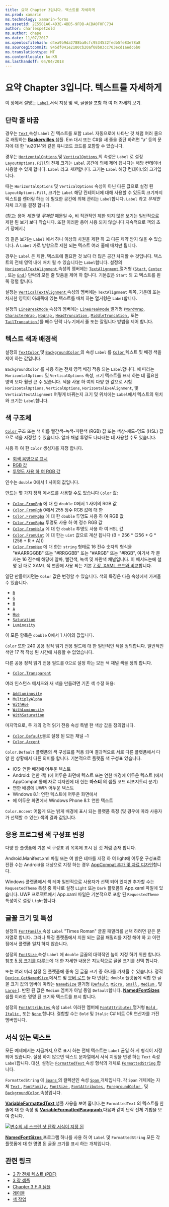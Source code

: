 ```yaml
---
title: 요약 Chapter 3입니다. 텍스트를 자세하게
ms.prod: xamarin
ms.technology: xamarin-forms
ms.assetid: 2E5581A6-4D3E-4BD5-9FDB-ACBA0F0FC734
author: charlespetzold
ms.author: chape
ms.date: 11/07/2017
ms.openlocfilehash: d4ea9b9da2788ba0cfc9534532fedb5fe83e78a8
ms.sourcegitcommit: 945df041e2180cb20af08b83cc703ecd1aedc6b0
ms.translationtype: MT
ms.contentlocale: ko-KR
ms.lasthandoff: 04/04/2018
---
```

# <a name="summary-of-chapter-3-deeper-into-text"></a>요약 Chapter 3입니다. 텍스트를 자세하게

이 장에서 설명는 [ `Label` ](https://developer.xamarin.com/api/type/Xamarin.Forms.Label/) 서식 지정 및 색, 글꼴을 포함 하 여 더 자세히 보기.

## <a name="wrapping-paragraphs"></a>단락 줄 바꿈

경우는 [ `Text` ](https://developer.xamarin.com/api/property/Xamarin.Forms.Label.Text/) 속성 `Label` 긴 텍스트를 포함 `Label` 자동으로에 나타난 것 처럼 여러 줄으로 래핑하는 [ **Baskervilles** ](https://github.com/xamarin/xamarin-forms-book-samples/tree/master/Chapter03/Baskervilles) 샘플. Em 대시 또는 C#을 새 줄을 중단 하려면 '\r' 등의 문자에 대 한 '\u2014'와 같은 유니코드 코드를 포함할 수 있습니다.

경우는 [ `HorizontalOptions` ](https://developer.xamarin.com/api/property/Xamarin.Forms.View.HorizontalOptions/) 및 [ `VerticalOptions` ](https://developer.xamarin.com/api/property/Xamarin.Forms.View.VerticalOptions/) 의 속성은 `Label` 로 설정 `LayoutOptions.Fill`의 전체 크기는 `Label` 공간에 의해 제어 됩니다는 해당 컨테이너 사용할 수 있게 합니다. `Label` 라고 *제한*합니다. 크기는 `Label` 해당 컨테이너의 크기입니다.

때는 `HorizontalOptions` 및 `VerticalOptions` 속성이 아닌 다른 값으로 설정 된 `LayoutOptions.Fill`, 크기는 `Label` 해당 컨테이너에 대해 사용할 수 있도록 크기까지 텍스트를 렌더링 하는 데 필요한 공간에 의해 관리는 `Label`합니다. `Label` 라고 *무제한* 자체 크기를 결정 합니다.

(참고: 용어 *제한* 및 *무제한* 때문일 수, 비 직관적인 제한 되지 않은 보기는 일반적으로 제한 된 보기 보다 작습니다. 또한 이러한 용어 사용 되지 않습니다 지속적으로 책의 초기 장에서.)

와 같은 보기는 `Label` 에서 하나 이상의 차원을 제한 하 고 다른 제약 받지 않을 수 있습니다. A `Label` 가로 방향으로 제한 되는 텍스트 여러 줄에 배치만 됩니다.

경우는 `Label` 은 제한, 텍스트에 필요한 것 보다 더 많은 공간 차지할 수 것입니다. 텍스트의 전체 영역 내에 배치 될 수 있습니다는 `Label`합니다. 설정의 [ `HorizontalTextAlignment` ](https://developer.xamarin.com/api/property/Xamarin.Forms.Label.HorizontalTextAlignment/) 속성의 멤버에는 [ `TextAlignment` ](https://developer.xamarin.com/api/type/Xamarin.Forms.TextAlignment/) 열거형 ([`Start`](https://developer.xamarin.com/api/field/Xamarin.Forms.TextAlignment.Start/), [ `Center` ](https://developer.xamarin.com/api/field/Xamarin.Forms.TextAlignment.Center/), 또는 [ `End` ](https://developer.xamarin.com/api/field/Xamarin.Forms.TextAlignment.Center/)) 단락의 모든 줄 맞춤을 제어 하 합니다. 기본값은 `Start` 되 고 텍스트를 왼쪽 정렬 합니다.

설정는 [ `VerticalTextAlignment` ](https://developer.xamarin.com/api/property/Xamarin.Forms.Label.VerticalTextAlignment/) 속성의 멤버에는 `TextAlignment` 위쪽, 가운데 또는 차지한 영역이 아래쪽에 있는 텍스트를 배치 하는 열거형은 `Label`합니다.

설정의 [ `LineBreakMode` ](https://developer.xamarin.com/api/property/Xamarin.Forms.Label.LineBreakMode/) 속성의 멤버에는 [ `LineBreakMode` ](https://developer.xamarin.com/api/type/Xamarin.Forms.LineBreakMode/) 열거형 ([`WordWrap`](https://developer.xamarin.com/api/field/Xamarin.Forms.LineBreakMode.WordWrap/), [ `CharacterWrap` ](https://developer.xamarin.com/api/field/Xamarin.Forms.LineBreakMode.CharacterWrap/), [ `NoWrap` ](https://developer.xamarin.com/api/field/Xamarin.Forms.LineBreakMode.NoWrap/), [ `HeadTruncation` ](https://developer.xamarin.com/api/field/Xamarin.Forms.LineBreakMode.HeadTruncation/), [ `MiddleTruncation` ](https://developer.xamarin.com/api/field/Xamarin.Forms.LineBreakMode.MiddleTruncation/), 또는 [ `TailTruncation` ](https://developer.xamarin.com/api/field/Xamarin.Forms.LineBreakMode.TailTruncation/))를 배수 단락 나누기에서 줄 또는 잘립니다 방법을 제어 합니다.

## <a name="text-and-background-colors"></a>텍스트 색과 배경색

설정의 [ `TextColor` ](https://developer.xamarin.com/api/property/Xamarin.Forms.Label.TextColor/) 및 [ `BackgroundColor` ](https://developer.xamarin.com/api/property/Xamarin.Forms.VisualElement.BackgroundColor/) 의 속성 `Label` 를 [ `Color` ](https://developer.xamarin.com/api/type/Xamarin.Forms.Color/) 텍스트 및 배경 색을 제어 하는 값입니다.

`BackgroundColor` 를 사용 하는 전체 영역 배경 적용 되는 `Label`합니다. 에 따라는 `HorizontalOptions` 및 `VerticalOptions` 속성, 크기 텍스트를 표시 하는 데 필요한 영역 보다 훨씬 큰 수 있습니다. 색을 사용 하 여의 다양 한 값으로 시험 `HorizontalOptions`, `VerticalOptions`, `HorizontalExeAlignment`, 및 `VerticalTextAlignment` 어떻게 바뀌는지 크기 및 위치에는 `Label`에서 텍스트의 위치와 크기는 `Label`합니다.

## <a name="the-color-structure"></a>색 구조체

[ `Color` ](https://developer.xamarin.com/api/type/Xamarin.Forms.Color/) 구조 또는 색 이름 빨간색-녹색-파란색 (RGB) 값 또는 색상-채도-명도 (HSL) 값으로 색을 지정할 수 있습니다. 알파 채널 투명도 나타내는 데 사용할 수도 있습니다.

사용 하 여 한 `Color` 생성자를 지정 합니다.

- [회색 음영으로 표시](https://developer.xamarin.com/api/constructor/Xamarin.Forms.Color.Color/p/System.Double/)
- [RGB 값](https://developer.xamarin.com/api/constructor/Xamarin.Forms.Color.Color/p/System.Double/System.Double/System.Double/)
- [투명도 사용 하 여 RGB 값](https://developer.xamarin.com/api/constructor/Xamarin.Forms.Color.Color/p/System.Double/System.Double/System.Double/System.Double/)

인수는 `double` 0에서 1 사이의 값입니다.

만드는 몇 가지 정적 메서드를 사용할 수도 있습니다 `Color` 값:

- [`Color.FromRgb`](https://developer.xamarin.com/api/member/Xamarin.Forms.Color.FromRgb/p/System.Double/System.Double/System.Double/) 에 대 한 `double` 0에서 1 사이의 RGB 값
- [`Color.FromRgb`](https://developer.xamarin.com/api/member/Xamarin.Forms.Color.FromRgb/p/System.Int32/System.Int32/System.Int32/) 0에서 255 정수 RGB 값에 대 한
- [`Color.FromRgba`](https://developer.xamarin.com/api/member/Xamarin.Forms.Color.FromRgba/p/System.Double/System.Double/System.Double/System.Double/) 에 대 한 `double` 투명도 사용 하 여 RGB 값
- [`Color.FromRgba`](https://developer.xamarin.com/api/member/Xamarin.Forms.Color.FromRgba/p/System.Int32/System.Int32/System.Int32/System.Int32/) 투명도 사용 하 여 정수 RGB 값
- [`Color.FromHsla`](https://developer.xamarin.com/api/member/Xamarin.Forms.Color.FromHsla/p/System.Double/System.Double/System.Double/System.Double/) 에 대 한 `double` 투명도 사용 하 여 HSL 값
- [`Color.FromUint`](https://developer.xamarin.com/api/member/Xamarin.Forms.Color.FromUint/p/System.UInt32/) 에 대 한는 `uint` 값으로 계산 됩니다 (B + 256 * (256 + G * (256 + R * A)))
- [`Color.FromHex`](https://developer.xamarin.com/api/member/Xamarin.Forms.Color.FromHex/p/System.String/) 에 대 한는 `string` 형태로 16 진수 숫자의 형식을 "#AARRGGBB" 또는 "#RRGGBB" 또는 "#ARGB" 또는 "#RGB", 여기서 각 문자는 16 진수에 해당에 알파, 빨간색, 녹색 및 파란색 채널입니다. 이 메서드는에 설명 된 대로 XAML 색 변환에 사용 되는 기본 [7 장, XAML 코드와 비교](~/xamarin-forms/creating-mobile-apps-xamarin-forms/summaries/chapter07.md)합니다.

일단 만들어지면는 `Color` 값은 변경할 수 있습니다. 색의 특징은 다음 속성에서 가져올 수 있습니다.

- [`R`](https://developer.xamarin.com/api/property/Xamarin.Forms.Color.R/)
- [`G`](https://developer.xamarin.com/api/property/Xamarin.Forms.Color.G/)
- [`B`](https://developer.xamarin.com/api/property/Xamarin.Forms.Color.B/)
- [`A`](https://developer.xamarin.com/api/property/Xamarin.Forms.Color.A/)
- [`Hue`](https://developer.xamarin.com/api/property/Xamarin.Forms.Color.Hue/)
- [`Saturation`](https://developer.xamarin.com/api/property/Xamarin.Forms.Color.Saturation/)
- [`Luminosity`](https://developer.xamarin.com/api/property/Xamarin.Forms.Color.Luminosity/)

이 모든 항목은 `double` 0에서 1 사이의 값입니다.

`Color` 또한 240 공용 정적 읽기 전용 필드에 대 한 일반적인 색을 정의합니다. 일반적인 색만 17 책 작성 된 시간에 사용할 수 없었습니다.

다른 공용 정적 읽기 전용 필드를 0으로 설정 하는 모든 색 채널 색을 정의 합니다.

- [`Color.Transparent`](https://developer.xamarin.com/api/field/Xamarin.Forms.Color.Transparent/)

여러 인스턴스 메서드와 새 색을 만들려면 기존 색 수정 허용:

- [`AddLuminosity`](https://developer.xamarin.com/api/member/Xamarin.Forms.Color.AddLuminosity/p/System.Double/)
- [`MultiplyAlpha`](https://developer.xamarin.com/api/member/Xamarin.Forms.Color.MultiplyAlpha/p/System.Double/)
- [`WithHue`](https://developer.xamarin.com/api/member/Xamarin.Forms.Color.WithHue/p/System.Double/)
- [`WithLuminosity`](https://developer.xamarin.com/api/member/Xamarin.Forms.Color.WithLuminosity/p/System.Double/)
- [`WithSaturation`](https://developer.xamarin.com/api/member/Xamarin.Forms.Color.WithSaturation/p/System.Double/)

마지막으로, 두 개의 정적 읽기 전용 속성 특별 한 색상 값을 정의합니다.

- [`Color.Default`](https://developer.xamarin.com/api/property/Xamarin.Forms.Color.Default/)을로 설정 된 모든 채널 &ndash;1
- [`Color.Accent`](https://developer.xamarin.com/api/property/Xamarin.Forms.Color.Accent/)

`Color.Default` 플랫폼의 색 구성표를 적용 되며 결과적으로 서로 다른 플랫폼에서 다양 한 상황에서 다른 의미를 합니다. 기본적으로 플랫폼 색 구성표 있습니다.

- iOS: 연한 배경에 어두운 텍스트
- Android: 연한 책) (에 어두운 화면에 텍스트 또는 연한 배경에 어두운 텍스트 (에서 AppCompat 통해 자료 디자인에 대 한는 **마스터** 의 샘플 코드 리포지토리 분기)
- 연한 배경에 UWP: 어두운 텍스트
- Windows 8.1: 연한 텍스트에 어두운 화면에서
- 에 어두운 화면에서 Windows Phone 8.1: 연한 텍스트

`Color.Accent` 어둡게 또는 밝게 배경에 표시 되는 플랫폼 특정 (및 경우에 따라 사용자가 선택할 수 있는) 색의 결과 값입니다.

## <a name="changing-the-application-color-scheme"></a>응용 프로그램 색 구성표 변경

다양 한 플랫폼에 기본 색 구성표 위 목록에 표시 된 것 처럼 존재 합니다.

Android.Manifest.xml 파일 또는 여 밝은 테마를 지정 하 여 light에 어두운 구성표로 전환 수는 Android을 대상으로 지정 하는 경우 [AppCompat 추가 및 자료 디자인](~/xamarin-forms/platform/android/appcompat.md)합니다.

Windows 플랫폼에서 색 테마 일반적으로 사용자가 선택 되어 있지만 추가할 수는 `RequestedTheme` 특성 중 하나로 설정 `Light` 또는 `Dark` 플랫폼의 App.xaml 파일에 있습니다. UWP 프로젝트에서 App.xaml 파일은 기본적으로 포함 된 `RequestedTheme` 특성이로 설정 `Light`합니다.

## <a name="font-sizes-and-attributes"></a>글꼴 크기 및 특성

설정의 [ `FontFamily` ](https://developer.xamarin.com/api/property/Xamarin.Forms.Label.FontFamily/) 속성 `Label` "Times Roman" 글꼴 패밀리를 선택 하려면 같은 문자열로 합니다. 그러나 특정 플랫폼에서 지원 되는 글꼴 패밀리를 지정 해야 하 고 이런 점에서 플랫폼 일치 하지 않습니다.

설정의 [ `FontSize` ](https://developer.xamarin.com/api/property/Xamarin.Forms.Label.FontSize/) 속성 `Label` 에 `double` 글꼴의 대략적인 높이 지정 하기 위한 합니다. 참조 [5 장 크기를 다루는](chapter05.md)에 대 한 자세한 내용은 지능적으로 글꼴 크기를 선택 합니다.

또는 여러 미리 설정 된 플랫폼에 종속 된 글꼴 크기 중 하나를 가져올 수 있습니다. 정적 [ `Device.GetNamedSize` ](https://developer.xamarin.com/api/member/Xamarin.Forms.Device.GetNamedSize/p/Xamarin.Forms.NamedSize/System.Type/) 메서드 및 [오버 로드](https://developer.xamarin.com/api/member/Xamarin.Forms.Device.GetNamedSize/p/Xamarin.Forms.NamedSize/Xamarin.Forms.Element/) 둘 다 반환는 `double` 플랫폼에 적합 한 글꼴 크기 값의 멤버에 따라는 [ `NamedSize` ](https://developer.xamarin.com/api/type/Xamarin.Forms.NamedSize/)열거형 ([`Default`](https://developer.xamarin.com/api/field/Xamarin.Forms.NamedSize.Default/), [ `Micro` ](https://developer.xamarin.com/api/field/Xamarin.Forms.NamedSize.Micro/), [ `Small` ](https://developer.xamarin.com/api/field/Xamarin.Forms.NamedSize.Small/), [ `Medium` ](https://developer.xamarin.com/api/field/Xamarin.Forms.NamedSize.Medium/),  및 [ `Large` ](https://developer.xamarin.com/api/field/Xamarin.Forms.NamedSize.Large/)). 반환 된 값은 `Medium` 멤버가 아닐 동일 `Default`합니다. [ **NamedFontSizes** ](https://github.com/xamarin/xamarin-forms-book-samples/tree/master/Chapter03/NamedFontSizes) 샘플 이러한 명명 된 크기와 텍스트를 표시 합니다.

설정의 [ `FontAttributes` ](https://developer.xamarin.com/api/property/Xamarin.Forms.Label.FontAttributes/) 속성 `Label` 이러한 멤버에 [ `FontAttributes` ](https://developer.xamarin.com/api/type/Xamarin.Forms.FontAttributes/) 열거형 [ `Bold` ](https://developer.xamarin.com/api/field/Xamarin.Forms.FontAttributes.Bold/), [ `Italic` ](https://developer.xamarin.com/api/field/Xamarin.Forms.FontAttributes.Italic/), 또는 [ `None` ](https://developer.xamarin.com/api/field/Xamarin.Forms.FontAttributes.None/)합니다. 결합할 수는 `Bold` 및 `Italic` C# 비트 OR 연산자를 가진 멤버입니다.

## <a name="formatted-text"></a>서식 있는 텍스트

모든 예제에서는 지금까지,으로 표시 하는 전체 텍스트는 `Label` 균일 하 게 형식이 지정 되어 있습니다. 설정 하지 않으면 텍스트 문자열에서 서식 지정을 변경 하는 `Text` 속성 `Label`합니다. 대신, 설정는 [ `FormattedText` ](https://developer.xamarin.com/api/property/Xamarin.Forms.Label.FormattedText/) 속성 형식의 개체로 [ `FormattedString` ](https://developer.xamarin.com/api/type/Xamarin.Forms.FormattedString/)합니다.

`FormattedString` 에 [ `Spans` ](https://developer.xamarin.com/api/property/Xamarin.Forms.FormattedString.Spans/) 의 컬렉션인 속성 [ `Span` ](https://developer.xamarin.com/api/type/Xamarin.Forms.Span/) 개체입니다. 각 `Span` 개체에는 자체 [ `Text` ](https://developer.xamarin.com/api/property/Xamarin.Forms.Span.Text/), [ `FontFamily` ](https://developer.xamarin.com/api/property/Xamarin.Forms.Span.FontFamily/), [ `FontSize` ](https://developer.xamarin.com/api/property/Xamarin.Forms.Span.FontSize/), [ `FontAttributes` ](https://developer.xamarin.com/api/property/Xamarin.Forms.Span.FontAttributes/), [ `ForegroundColor` ](https://developer.xamarin.com/api/property/Xamarin.Forms.Span.ForegroundColor/), 및 [ `BackgroundColor` ](https://developer.xamarin.com/api/property/Xamarin.Forms.Span.BackgroundColor/) 속성입니다.

[ **VariableFormattedText** ](https://github.com/xamarin/xamarin-forms-book-samples/tree/master/Chapter03/VarFormText) 샘플 사용을 보여 줍니다.는 `FormattedText` 의 텍스트를 한 줄에 대 한 속성 및 [ **VariableFormattedParagraph** ](https://github.com/xamarin/xamarin-forms-book-samples/tree/master/Chapter03/VarFormPara) 다음과 같이 단락 전체 기법을 보여 줍니다.

[![변수의 세 스크린 샷 단락 서식이 지정 된](images/ch03fg06-small.png "변수 형식의 레이블 텍스트")](images/ch03fg06-large.png#lightbox "변수 형식의 레이블 텍스트")

[ **NamedFontSizes** ](https://github.com/xamarin/xamarin-forms-book-samples/tree/master/Chapter03/NamedFontSizes) 프로그램 하나를 사용 하 여 `Label` 및 `FormattedString` 모든 각 플랫폼에 대 한 명명 된 글꼴 크기를 표시 하는 개체입니다.



## <a name="related-links"></a>관련 링크

- [3 장 전체 텍스트 (PDF)](https://download.xamarin.com/developer/xamarin-forms-book/XamarinFormsBook-Ch03-Apr2016.pdf)
- [3 장 샘플](https://github.com/xamarin/xamarin-forms-book-samples/tree/master/Chapter03)
- [Chapter 3 F # 샘플](https://github.com/xamarin/xamarin-forms-book-samples/tree/master/Chapter03/FS)
- [레이블](~/xamarin-forms/user-interface/text/label.md)
- [색 작업](~/xamarin-forms/user-interface/colors.md)
